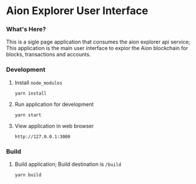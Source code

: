 # Aion Explorer User Interface

### What's Here?

This is a sigle page application that consumes the aion explorer api service; This application is the main user interface to explor the Aion blockchain for blocks, transactions and accounts.

### Development 

1. Install `node_modules`

   ```
   yarn install
   ````
2. Run application for development
   ```
   yarn start
   ```
3. View application in web browser
   ```
   http://127.0.0.1:3000
   ```

### Build 

1. Build application; Build destination is `/build`

   ```
   yarn build
   ```
